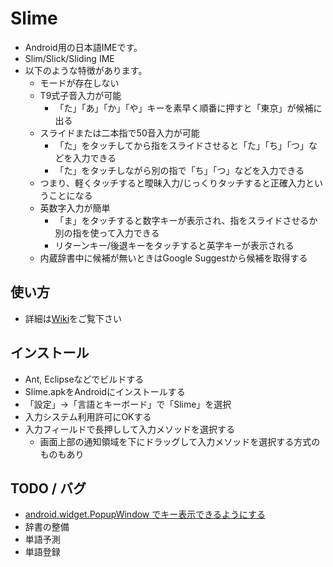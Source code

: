 # Slime

* Android用の日本語IMEです。
* Slim/Slick/Sliding IME
* 以下のような特徴があります。
  * モードが存在しない
  * T9式子音入力が可能
    * 「た」「あ」「か」「や」キーを素早く順番に押すと「東京」が候補に出る
  * スライドまたは二本指で50音入力が可能
    * 「た」をタッチしてから指をスライドさせると「た」「ち」「つ」などを入力できる
    * 「た」をタッチしながら別の指で「ち」「つ」などを入力できる
  * つまり、軽くタッチすると曖昧入力/じっくりタッチすると正確入力ということになる
  * 英数字入力が簡単
    * 「ま」をタッチすると数字キーが表示され、指をスライドさせるか別の指を使って入力できる
    * リターンキー/後退キーをタッチすると英字キーが表示される
  * 内蔵辞書中に候補が無いときはGoogle Suggestから候補を取得する

## 使い方

* 詳細は[Wiki](http://gyazz.com/Slime/%E6%A6%82%E8%A6%81)をご覧下さい

## インストール

* Ant, Eclipseなどでビルドする
* Slime.apkをAndroidにインストールする
* 「設定」→「言語とキーボード」で「Slime」を選択
* 入力システム利用許可にOKする
* 入力フィールドで長押しして入力メソッドを選択する
  * 画面上部の通知領域を下にドラッグして入力メソッドを選択する方式のものもあり

## TODO / バグ

* [android.widget.PopupWindow でキー表示できるようにする](http://www.adamrocker.com/blog/256/simeji-for-android-flick-input.html)
* 辞書の整備
* 単語予測
* 単語登録

<!--
コメント
-->
